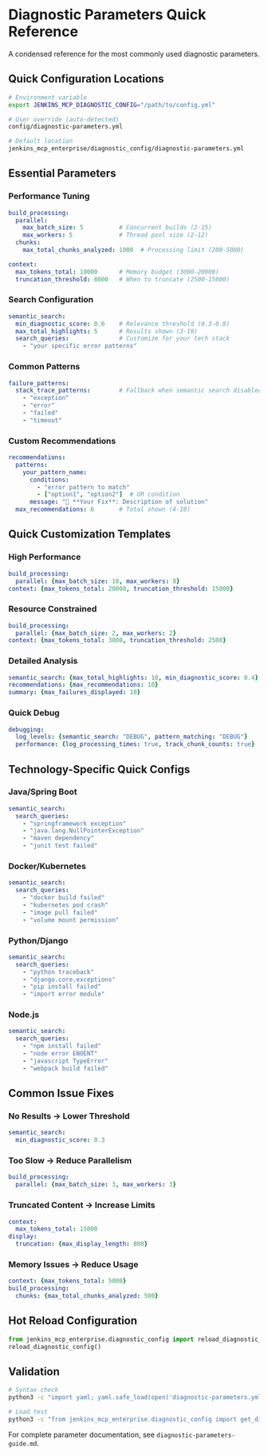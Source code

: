 # Diagnostic Parameters Quick Reference

A condensed reference for the most commonly used diagnostic parameters.

## Quick Configuration Locations

```bash
# Environment variable
export JENKINS_MCP_DIAGNOSTIC_CONFIG="/path/to/config.yml"

# User override (auto-detected)
config/diagnostic-parameters.yml

# Default location
jenkins_mcp_enterprise/diagnostic_config/diagnostic-parameters.yml
```

## Essential Parameters

### Performance Tuning

```yaml
build_processing:
  parallel:
    max_batch_size: 5          # Concurrent builds (2-15)
    max_workers: 5             # Thread pool size (2-12)
  chunks:
    max_total_chunks_analyzed: 1000  # Processing limit (200-5000)

context:
  max_tokens_total: 10000      # Memory budget (3000-20000)
  truncation_threshold: 8000   # When to truncate (2500-15000)
```

### Search Configuration

```yaml
semantic_search:
  min_diagnostic_score: 0.6    # Relevance threshold (0.3-0.8)
  max_total_highlights: 5      # Results shown (3-10)
  search_queries:              # Customize for your tech stack
    - "your specific error patterns"
```

### Common Patterns

```yaml
failure_patterns:
  stack_trace_patterns:        # Fallback when semantic search disabled
    - "exception"
    - "error"
    - "failed"
    - "timeout"
```

### Custom Recommendations

```yaml
recommendations:
  patterns:
    your_pattern_name:
      conditions:
        - "error pattern to match"
        - ["option1", "option2"]  # OR condition
      message: "🔧 **Your Fix**: Description of solution"
  max_recommendations: 6       # Total shown (4-10)
```

## Quick Customization Templates

### High Performance
```yaml
build_processing:
  parallel: {max_batch_size: 10, max_workers: 8}
context: {max_tokens_total: 20000, truncation_threshold: 15000}
```

### Resource Constrained
```yaml
build_processing:
  parallel: {max_batch_size: 2, max_workers: 2}
context: {max_tokens_total: 3000, truncation_threshold: 2500}
```

### Detailed Analysis
```yaml
semantic_search: {max_total_highlights: 10, min_diagnostic_score: 0.4}
recommendations: {max_recommendations: 10}
summary: {max_failures_displayed: 10}
```

### Quick Debug
```yaml
debugging:
  log_levels: {semantic_search: "DEBUG", pattern_matching: "DEBUG"}
  performance: {log_processing_times: true, track_chunk_counts: true}
```

## Technology-Specific Quick Configs

### Java/Spring Boot
```yaml
semantic_search:
  search_queries:
    - "springframework exception"
    - "java.lang.NullPointerException"
    - "maven dependency"
    - "junit test failed"
```

### Docker/Kubernetes
```yaml
semantic_search:
  search_queries:
    - "docker build failed"
    - "kubernetes pod crash"
    - "image pull failed"
    - "volume mount permission"
```

### Python/Django
```yaml
semantic_search:
  search_queries:
    - "python traceback"
    - "django.core.exceptions"
    - "pip install failed"
    - "import error module"
```

### Node.js
```yaml
semantic_search:
  search_queries:
    - "npm install failed"
    - "node error ENOENT"
    - "javascript TypeError"
    - "webpack build failed"
```

## Common Issue Fixes

### No Results → Lower Threshold
```yaml
semantic_search:
  min_diagnostic_score: 0.3
```

### Too Slow → Reduce Parallelism
```yaml
build_processing:
  parallel: {max_batch_size: 3, max_workers: 3}
```

### Truncated Content → Increase Limits
```yaml
context:
  max_tokens_total: 15000
display:
  truncation: {max_display_length: 800}
```

### Memory Issues → Reduce Usage
```yaml
context: {max_tokens_total: 5000}
build_processing:
  chunks: {max_total_chunks_analyzed: 500}
```

## Hot Reload Configuration

```python
from jenkins_mcp_enterprise.diagnostic_config import reload_diagnostic_config
reload_diagnostic_config()
```

## Validation

```bash
# Syntax check
python3 -c "import yaml; yaml.safe_load(open('diagnostic-parameters.yml'))"

# Load test
python3 -c "from jenkins_mcp_enterprise.diagnostic_config import get_diagnostic_config; get_diagnostic_config()"
```

For complete parameter documentation, see `diagnostic-parameters-guide.md`.